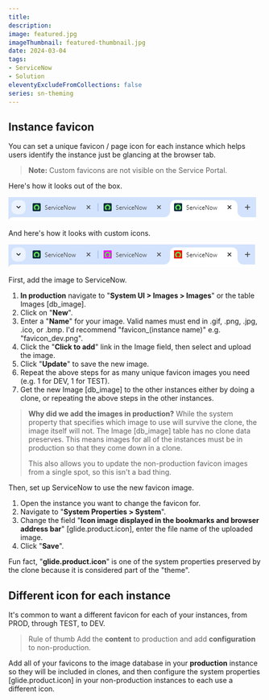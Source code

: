 ```yaml
---
title: 
description: 
image: featured.jpg
imageThumbnail: featured-thumbnail.jpg
date: 2024-03-04
tags:
- ServiceNow
- Solution
eleventyExcludeFromCollections: false
series: sn-theming
---
```


## Instance favicon
You can set a unique favicon / page icon for each instance which helps users identify the instance just be glancing at the browser tab.

> **Note:** Custom favicons are not visible on the Service Portal.

Here's how it looks out of the box.

[![Out of the box favicon](screenshot-favicon-ootb.png)](screenshot-favicon-ootb.png)

And here's how it looks with custom icons.

[![Custom favicon](screenshot-favicon-custom.png)](screenshot-favicon-custom.png)

First, add the image to ServiceNow.
1. **In production** navigate to "**System UI &gt; Images > Images**" or the table Images [db_image].
1. Click on "**New**".
1. Enter a "**Name**" for your image. Valid names must end in .gif, .png, .jpg, .ico, or .bmp. I'd recommend "favicon_(instance name)" e.g. "favicon_dev.png".
1. Click the "**Click to add**" link in the Image field, then select and upload the image.
1. Click "**Update**" to save the new image.
1. Repeat the above steps for as many unique favicon images you need (e.g. 1 for DEV, 1 for TEST).
1. Get the new Image [db_image] to the other instances either by doing a clone, or repeating the above steps in the other instances.

> **Why did we add the images in production?**
> While the system property that specifies which image to use will survive the clone, the image itself will not. The Image [db_image] table has no clone data preserves. This means images for all of the instances must be in production so that they come down in a clone.
>
> This also allows you to update the non-production favicon images from a single spot, so this isn't a bad thing.

Then, set up ServiceNow to use the new favicon image.
1. Open the instance you want to change the favicon for.
1. Navigate to "**System Properties &gt; System**".
1. Change the field "**Icon image displayed in the bookmarks and browser address bar**" [glide.product.icon], enter the file name of the uploaded image.
1. Click "**Save**".

Fun fact, "**glide.product.icon**" is one of the system properties preserved by the clone because it is considered part of the "theme". 

## Different icon for each instance
It's common to want a different favicon for each of your instances, from PROD, through TEST, to DEV.

> Rule of thumb
> Add the **content** to production and add **configuration** to non-production.

Add all of your favicons to the image database in your **production** instance so they will be included in clones, and then configure the system properties [glide.product.icon] in your non-production instances to each use a different icon.